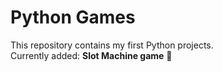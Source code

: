 # Python Games

This repository contains my first Python projects.  
Currently added: **Slot Machine game** 🎰
